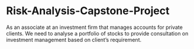 # Risk-Analysis-Capstone-Project
As an associate at an investment firm that manages accounts for private clients. We need to analyse a portfolio of stocks to provide consultation on investment management based on client’s requirement.
